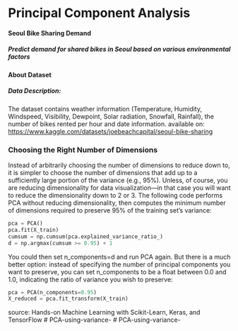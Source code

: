 # Principal Component Analysis

#### Seoul Bike Sharing Demand

##### Predict demand for shared bikes in Seoul based on various environmental factors

#### About Dataset
##### Data Description:
The dataset contains weather information (Temperature, Humidity, Windspeed, Visibility, Dewpoint, Solar radiation, Snowfall, Rainfall), the number of bikes rented per hour and date information.
available on: https://www.kaggle.com/datasets/joebeachcapital/seoul-bike-sharing

### Choosing the Right Number of Dimensions
Instead of arbitrarily choosing the number of dimensions to reduce down to, it is
simpler to choose the number of dimensions that add up to a sufficiently large portion
of the variance (e.g., 95%). Unless, of course, you are reducing dimensionality for
data visualization—in that case you will want to reduce the dimensionality down to 2
or 3.
The following code performs PCA without reducing dimensionality, then computes
the minimum number of dimensions required to preserve 95% of the training set’s
variance:

```python
pca = PCA()
pca.fit(X_train)
cumsum = np.cumsum(pca.explained_variance_ratio_)
d = np.argmax(cumsum >= 0.95) + 1
```

You could then set n_components=d and run PCA again. But there is a much better
option: instead of specifying the number of principal components you want to preserve,
you can set n_components to be a float between 0.0 and 1.0, indicating the ratio
of variance you wish to preserve:

```python
pca = PCA(n_components=0.95)
X_reduced = pca.fit_transform(X_train)
```

source: Hands-on Machine Learning with Scikit-Learn, Keras, and TensorFlow #   P C A - u s i n g - v a r i a n c e -  
 #   P C A - u s i n g - v a r i a n c e -  
 
